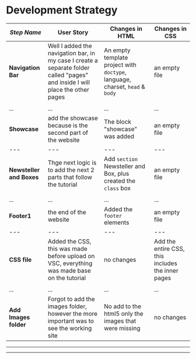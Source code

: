 
# Development Strategy



| _Step Name_ | User Story | Changes in HTML | Changes in CSS |
| --- | --- | --- | --- |
| __Navigation Bar__ | Well I added the navigation bar, in my case I create a separate folder called "pages" and inside I will place the other pages | An empty template project with `doctype`, language, charset, `head` & `body` | an empty file |
|  | |  |  |
| ... | ... | ... | ... |
| __Showcase__ | add the showcase because is the second part of the website | The block "showcase" was added | an empty file |
| --- | --- | --- | --- |
| __Newsteller and Boxes__ | Thge next logic is to add the next 2 parts that follow the tutorial | Add `section` Newsteller and Box, plus created the `class` box | an empty file |
|  | |  |  |
| ... | ... | ... | ... |
| __Footer1__ | the end of the website  | Added the `footer` elements | an empty file |
| --- | --- | --- | --- |
| __CSS file__ | Added the CSS, this was made before upload on VSC,  everything was made base on the tutorial | no changes | Add the entire CSS, this includes the inner pages |
|  | |  |  |
| ... | ... | ... | ... |
| __Add Images folder__ | Forgot to add the images folder, however the more important was to see the working site | No add to the html5 only the images that were missing | no changes |


---
---
